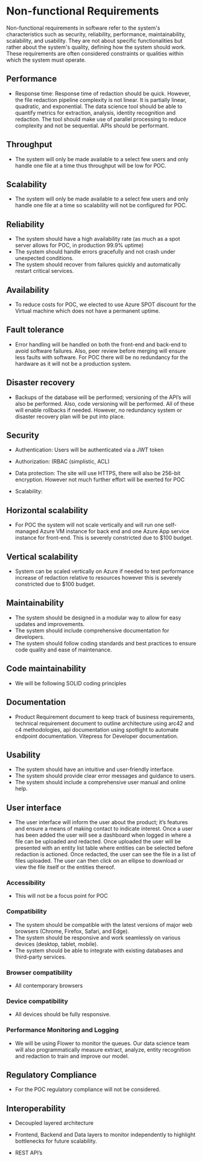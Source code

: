 # Non-functional Requirements

Non-functional requirements in software refer to the system's characteristics such as security, reliability, performance, maintainability, scalability, and usability. They are not about specific functionalities but rather about the system's quality, defining how the system should work. These requirements are often considered constraints or qualities within which the system must operate.
 

## Performance 

- Response time: Response time of redaction should be quick. However, the file redaction pipeline complexity is not linear. It is partially linear, quadratic, and exponential. The data science tool should be able to quantify metrics for extraction, analysis, identity recognition and redaction. The tool should make use of parallel processing to reduce complexity and not be sequential. APIs should be performant.  

## Throughput 

- The system will only be made available to a select few users and only handle one file at a time thus throughput will be low for POC. 

## Scalability 

- The system will only be made available to a select few users and only handle one file at a time so scalability will not be configured for POC.  

## Reliability 

- The system should have a high availability rate (as much as a spot server allows for POC, in production 99.9% uptime)
- The system should handle errors gracefully and not crash under unexpected conditions.
- The system should recover from failures quickly and automatically restart critical services.

## Availability 

- To reduce costs for POC, we elected to use Azure SPOT discount for the Virtual machine which does not have a permanent uptime.   

## Fault tolerance 

- Error handling will be handled on both the front-end and back-end to avoid software failures. Also, peer review before merging will ensure less faults with software. For POC there will be no redundancy for the hardware as it will not be a production system. 

## Disaster recovery 

- Backups of the database will be performed; versioning of the API’s will also be performed. Also, code versioning will be performed. All of these will enable rollbacks if needed. However, no redundancy system or disaster recovery plan will be put into place. 

## Security 

- Authentication: Users will be authenticated via a JWT token 

- Authorization: (RBAC (simplistic, ACL) 

- Data protection: The site will use HTTPS, there will also be 256-bit encryption. However not much further effort will be exerted for POC 

- Scalability: 

## Horizontal scalability 

- For POC the system will not scale vertically and will run one self-managed Azure VM instance for back end and one Azure App service instance for front-end. This is severely constricted due to $100 budget. 

## Vertical scalability 

- System can be scaled vertically on Azure if needed to test performance increase of redaction relative to resources however this is severely constricted due to $100 budget. 
 
## Maintainability 

- The system should be designed in a modular way to allow for easy updates and improvements.
- The system should include comprehensive documentation for developers.
- The system should follow coding standards and best practices to ensure code quality and ease of maintenance.

## Code maintainability 

- We will be following SOLID coding principles 

## Documentation 

- Product Requirement document to keep track of business requirements, technical requirement document to outline architecture using arc42 and c4 methodologies, api documentation using spotlight to automate endpoint documentation. Vitepress for Developer documentation. 

## Usability 

- The system should have an intuitive and user-friendly interface.
- The system should provide clear error messages and guidance to users.
- The system should include a comprehensive user manual and online help.

## User interface 

- The user interface will inform the user about the product; it’s features and ensure a means of making contact to indicate interest. Once a user has been added the user will see a dashboard when logged in where a file can be uploaded and redacted. Once uploaded the user will be presented with an entity list table where entities can be selected before redaction is actioned. Once redacted, the user can see the file in a list of files uploaded. The user can then click on an ellipse to download or view the file itself or the entities thereof.  

### Accessibility 

- This will not be a focus point for POC 

### Compatibility 

- The system should be compatible with the latest versions of major web browsers (Chrome, Firefox, Safari, and Edge).
- The system should be responsive and work seamlessly on various devices (desktop, tablet, mobile).
- The system should be able to integrate with existing databases and third-party services.

### Browser compatibility 

- All contemporary browsers 

### Device compatibility 

- All devices should be fully responsive. 

### Performance Monitoring and Logging 

- We will be using Flower to monitor the queues. Our data science team will also programmatically measure extract, analyze, entity recognition and redaction to train and improve our model. 

## Regulatory Compliance 

- For the POC regulatory compliance will not be considered. 

## Interoperability 

- Decoupled layered architecture  

- Frontend, Backend and Data layers to monitor independently to highlight bottlenecks for future scalability. 

- REST API’s 




